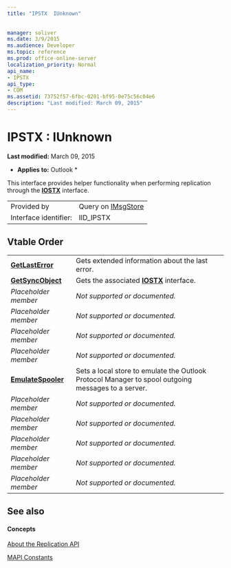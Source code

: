 ```yaml
---
title: "IPSTX  IUnknown"
 
 
manager: soliver
ms.date: 3/9/2015
ms.audience: Developer
ms.topic: reference
ms.prod: office-online-server
localization_priority: Normal
api_name:
- IPSTX
api_type:
- COM
ms.assetid: 73752f57-6fbc-0201-bf95-0e75c56c04e6
description: "Last modified: March 09, 2015"
---
```


# IPSTX : IUnknown

 **Last modified:** March 09, 2015 
  
 * **Applies to:** Outlook * 
  
This interface provides helper functionality when performing replication through the **[IOSTX](iostxiunknown.md)** interface. 
  
|||
|:-----|:-----|
|Provided by  <br/> |Query on [IMsgStore](imsgstoreimapiprop.md) <br/> |
|Interface identifier:  <br/> |IID_IPSTX  <br/> |
   
## Vtable Order

|||
|:-----|:-----|
|**[GetLastError](ipstx-getlasterror.md)** <br/> |Gets extended information about the last error.  <br/> |
|**[GetSyncObject](ipstx-getsyncobject.md)** <br/> |Gets the associated **[IOSTX](iostxiunknown.md)** interface.  <br/> |
| *Placeholder member*  <br/> | *Not supported or documented.*  <br/> |
| *Placeholder member*  <br/> | *Not supported or documented.*  <br/> |
| *Placeholder member*  <br/> | *Not supported or documented.*  <br/> |
| *Placeholder member*  <br/> | *Not supported or documented.*  <br/> |
|**[EmulateSpooler](ipstx-emulatespooler.md)** <br/> |Sets a local store to emulate the Outlook Protocol Manager to spool outgoing messages to a server.  <br/> |
| *Placeholder member*  <br/> | *Not supported or documented.*  <br/> |
| *Placeholder member*  <br/> | *Not supported or documented.*  <br/> |
| *Placeholder member*  <br/> | *Not supported or documented.*  <br/> |
| *Placeholder member*  <br/> | *Not supported or documented.*  <br/> |
| *Placeholder member*  <br/> | *Not supported or documented.*  <br/> |
   
## See also

#### Concepts

[About the Replication API](about-the-replication-api.md)
  
[MAPI Constants](mapi-constants.md)

